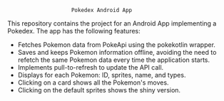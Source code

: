                         Pokedex Android App
                    
This repository contains the project for an Android App implementing a Pokedex. 
The app has the following features:

* Fetches Pokemon data from PokeApi using the pokekotlin wrapper.
* Saves and keeps Pokemon information offline, avoiding the need
  to refetch the same Pokemon data every time the application starts.
* Implements pull-to-refresh to update the API call.
* Displays for each Pokemon: ID, sprites, name, and types.
* Clicking on a card shows all the Pokemon's moves.
* Clicking on the default sprites shows the shiny version.
